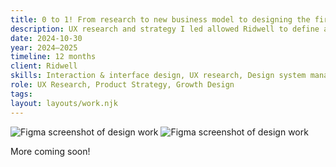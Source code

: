 ```yaml
---
title: 0 to 1! From research to new business model to designing the first version
description: UX research and strategy I led allowed Ridwell to define a new business model opportunity. This critical new revenue channel is launching soon, at a time when the startup is growing fast. After a three-month pilot, I began work auditing and redesigning the MVP for a broader launch.
date: 2024-10-30
year: 2024–2025
timeline: 12 months
client: Ridwell
skills: Interaction & interface design, UX research, Design system management, Creative workshop facilitation
role: UX Research, Product Strategy, Growth Design
tags:
layout: layouts/work.njk
---
```

<img
  class='post-img'
  src='../../img/ridwell/ridwell-new-mocks.png'
  srcset=''
  alt='Figma screenshot of design work'
/>
<img
  class='post-img'
  src='../../img/ridwell/img-express-opportunityMap.png'
  srcset=''
  alt='Figma screenshot of design work'
/>
<div class='banner'>
  <p class='banner-text'>More coming soon!</p>
</div>